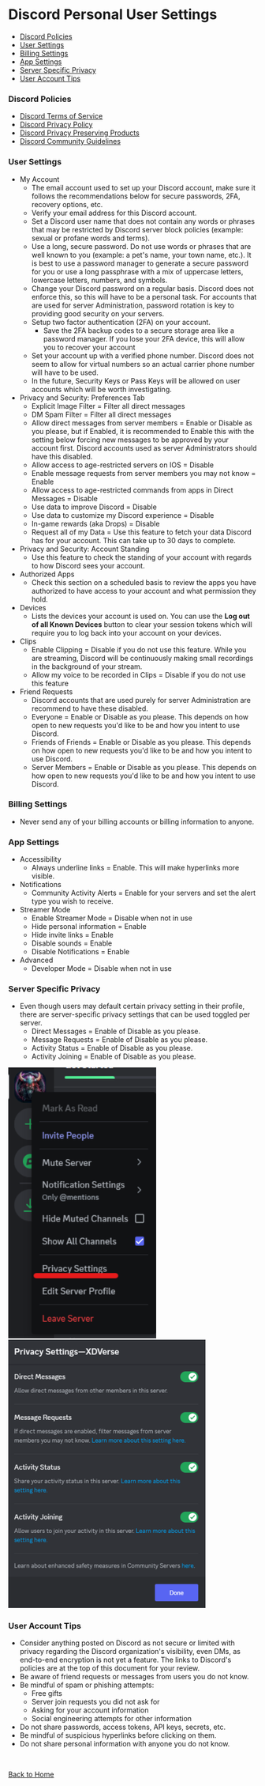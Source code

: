 # Discord Personal User Settings

- [Discord Policies](#discordpolicies)
- [User Settings](#usersettings)
- [Billing Settings](#billingsettings)
- [App Settings](#appsettings)
- [Server Specific Privacy](#serverprivacy)
- [User Account Tips](#useraccounttips)

### Discord Policies <a name="discordpolicies"></a>

- [Discord Terms of Service](https://discord.com/terms)
- [Discord Privacy Policy](https://discord.com/privacy)
- [Discord Privacy Preserving Products](https://discord.com/privacy-preserving-products)
- [Discord Community Guidelines](https://discord.com/guidelines)

### User Settings <a name="usersettings"></a>
- My Account
    - The email account used to set up your Discord account, make sure it follows the recommendations below for secure passwords, 2FA, recovery options, etc. 
    - Verify your email address for this Discord account. 
    - Set a Discord user name that does not contain any words or phrases that may be restricted by Discord server block policies (example: sexual or profane words and terms). 
    - Use a long, secure password. Do not use words or phrases that are well known to you (example: a pet's name, your town name, etc.). It is best to use a password manager to generate a secure password for you or use a long passphrase with a mix of uppercase letters, lowercase letters, numbers, and symbols. 
    - Change your Discord password on a regular basis. Discord does not enforce this, so this will have to be a personal task. For accounts that are used for server Administration, password rotation is key to providing good security on your servers. 
    - Setup two factor authentication (2FA) on your account.
        - Save the 2FA backup codes to a secure storage area like a password manager.  If you lose your 2FA device, this will allow you to recover your account
    - Set your account up with a verified phone number. Discord does not seem to allow for virtual numbers so an actual carrier phone number will have to be used. 
    - In the future, Security Keys or Pass Keys will be allowed on user accounts which will be worth investigating. 
- Privacy and Security: Preferences Tab
    - Explicit Image Filter = Filter all direct messages
    - DM Spam Filter = Filter all direct messages
    - Allow direct messages from server members = Enable or Disable as you please, but if Enabled, it is recommended to Enable this with the setting below forcing new messages to be approved by your account first. Discord accounts used as server Administrators should have this disabled. 
    - Allow access to age-restricted servers on IOS = Disable
    - Enable message requests from server members you may not know = Enable
    - Allow access to age-restricted commands from apps in Direct Messages = Disable
    - Use data to improve Discord = Disable
    - Use data to customize my Discord experience = Disable
    - In-game rewards (aka Drops) = Disable
    - Request all of my Data = Use this feature to fetch your data Discord has for your account. This can take up to 30 days to complete. 
- Privacy and Security: Account Standing
    - Use this feature to check the standing of your account with regards to how Discord sees your account. 
- Authorized Apps
    - Check this section on a scheduled basis to review the apps you have authorized to have access to your account and what permission they hold. 
- Devices
    - Lists the devices your account is used on. You can use the **Log out of all Known Devices** button to clear your session tokens which will require you to log back into your account on your devices.
- Clips
    - Enable Clipping = Disable if you do not use this feature. While you are streaming, Discord will be continuously making small recordings in the background of your stream. 
    - Allow my voice to be recorded in Clips = Disable if you do not use this feature
- Friend Requests
    - Discord accounts that are used purely for server Administration are recommend to have these disabled. 
    - Everyone = Enable or Disable as you please. This depends on how open to new requests you'd like to be and how you intent to use Discord. 
    - Friends of Friends = Enable or Disable as you please. This depends on how open to new requests you'd like to be and how you intent to use Discord. 
    - Server Members = Enable or Disable as you please. This depends on how open to new requests you'd like to be and how you intent to use Discord.

### Billing Settings <a name="billingsettings"></a>
- Never send any of your billing accounts or billing information to anyone. 

### App Settings <a name="appsettings"></a>
-  Accessibility
    - Always underline links = Enable. This will make hyperlinks more visible. 
- Notifications
    - Community Activity Alerts = Enable for your servers and set the alert type you wish to receive. 
- Streamer Mode
    - Enable Streamer Mode = Disable when not in use
    - Hide personal information = Enable
    - Hide invite links = Enable
    - Disable sounds = Enable
    - Disable Notifications = Enable
- Advanced
    - Developer Mode = Disable when not in use

### Server Specific Privacy <a name="serverprivacy"></a>
- Even though users may default certain privacy setting in their profile, there are server-specific privacy settings that can be used toggled per server.
    - Direct Messages = Enable of Disable as you please.
    - Message Requests = Enable of Disable as you please. 
    - Activity Status = Enable of Disable as you please. 
    - Activity Joining = Enable of Disable as you please. 

<img src="./readme-files/server_privacy.png" width="300px">
<br />

<img src="./readme-files/server_privacy_window.png" width="400px">
<br />

### User Account Tips <a name="useraccounttips"></a>
- Consider anything posted on Discord as not secure or limited with privacy regarding the Discord organization's visibility, even DMs, as end-to-end encryption is not yet a feature. The links to Discord's policies are at the top of this document for your review. 
- Be aware of friend requests or messages from users you do not know.
- Be mindful of spam or phishing attempts:
    - Free gifts
    - Server join requests you did not ask for
    - Asking for your account information
    - Social engineering attempts for other information
- Do not share passwords, access tokens, API keys, secrets, etc. 
- Be mindful of suspicious hyperlinks before clicking on them.
- Do not share personal information with anyone you do not know. 
<br />

[Back to Home](./discord_server_main.md)